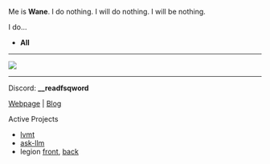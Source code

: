 Me is **Wane**. I do nothing. I will do nothing. I will be nothing.

I do...
- **All**

---

<a href="https://solved.ac/j2ssicaalt">
    <img src="http://mazassumnida.wtf/api/v2/generate_badge?boj=j2ssicaalt"/>
</a>

---

Discord: **__readfsqword**

[Webpage](https://wane.im/) | [Blog](https://blog.wane.im/)

Active Projects
- [lvmt](https://github.com/Dis33/lvmt)
- [ask-llm](https://github.com/Dis33/ask-llm)
- legion [front](https://github.com/Dis33/legion-front), [back](https://github.com/Dis33/legion-back)

